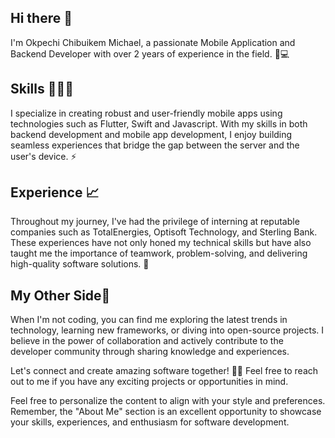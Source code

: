 ## Hi there 👋
 I'm Okpechi Chibuikem Michael, a passionate Mobile Application and Backend Developer with over 2 years of experience in the field. 📱💻
## Skills 👨🏾‍💻
I specialize in creating robust and user-friendly mobile apps using technologies such as Flutter, Swift and Javascript. With my skills in both backend development and mobile app development, I enjoy building seamless experiences that bridge the gap between the server and the user's device. ⚡️

## Experience 📈
Throughout my journey, I've had the privilege of interning at reputable companies such as TotalEnergies, Optisoft Technology, and Sterling Bank. These experiences have not only honed my technical skills but have also taught me the importance of teamwork, problem-solving, and delivering high-quality software solutions. 🌟

## My Other Side🌚
When I'm not coding, you can find me exploring the latest trends in technology, learning new frameworks, or diving into open-source projects. I believe in the power of collaboration and actively contribute to the developer community through sharing knowledge and experiences.

Let's connect and create amazing software together! 🚀✨ Feel free to reach out to me if you have any exciting projects or opportunities in mind.

Feel free to personalize the content to align with your style and preferences. Remember, the "About Me" section is an excellent opportunity to showcase your skills, experiences, and enthusiasm for software development.





<!--
**mik3yyy/mik3yyy** is a ✨ _special_ ✨ repository because its `README.md` (this file) appears on your GitHub profile.

Here are some ideas to get you started:

- 🔭 I’m currently working on ...
- 🌱 I’m currently learning ...
- 👯 I’m looking to collaborate on ...
- 🤔 I’m looking for help with ...
- 💬 Ask me about ...
- 📫 How to reach me: ...
- 😄 Pronouns: ...
- ⚡ Fun fact: ...
-->
